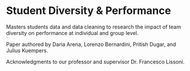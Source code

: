 # Student Diversity & Performance

Masters students data and data cleaning to research the impact of team diversity on performance at individual and group level. 

Paper authored by Daria Arena, Lorenzo Bernardini, Pritish Dugar, and Julius Kuempers. 

Acknowledgments to our professor and supervisor Dr. Francesco Lissoni.
